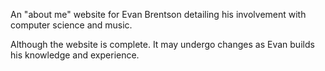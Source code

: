 An "about me" website for Evan Brentson detailing his involvement with computer science and music.

Although the website is complete. It may undergo changes as Evan builds his knowledge and experience.
